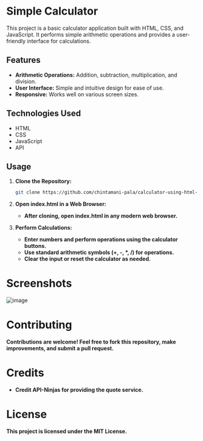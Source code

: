 # Simple Calculator

This project is a basic calculator application built with HTML, CSS, and JavaScript. It performs simple arithmetic operations and provides a user-friendly interface for calculations.

## Features

- **Arithmetic Operations:** Addition, subtraction, multiplication, and division.
- **User Interface:** Simple and intuitive design for ease of use.
- **Responsive:** Works well on various screen sizes.

## Technologies Used

- HTML
- CSS
- JavaScript
- API

## Usage

1. **Clone the Repository:**
   ```bash
   git clone https://github.com/chintamani-pala/calculator-using-html-css-js.git
    ```
   
2. **Open index.html in a Web Browser:**
     - **After cloning, open index.html in any modern web browser.**
3. **Perform Calculations:**
     - **Enter numbers and perform operations using the calculator buttons.**
     - **Use standard arithmetic symbols (+, -, \*, /) for operations.**
     - **Clear the input or reset the calculator as needed.**


# Screenshots
   ![image](https://github.com/chintamani-pala/calculator-using-html-css-js/assets/111286013/8ba76113-9944-4cc1-8523-b8bb2ed1c175)

# Contributing
   **Contributions are welcome! Feel free to fork this repository, make improvements, and submit a pull request.**
# Credits
   - **Credit API-Ninjas for providing the quote service.**
# License
   **This project is licensed under the MIT License.**
